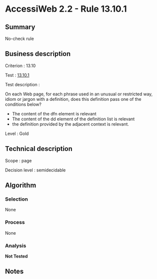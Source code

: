 # AccessiWeb 2.2 - Rule 13.10.1

## Summary

No-check rule

## Business description

Criterion : 13.10

Test : [13.10.1](http://www.accessiweb.org/index.php/accessiweb-22-english-version.html#test-13-10-1)

Test description :

On each Web page, for each phrase used in an unusual or restricted way,
idiom or jargon with a definition, does this definition pass one of the
conditions below?

-   The content of the dfn element is relevant
-   The content of the dd element of the definition list is relevant
-   the definition provided by the adjacent context is relevant.

Level : Gold

## Technical description

Scope : page

Decision level :
semidecidable

## Algorithm

### Selection

None

### Process

None

### Analysis

**Not Tested**

## Notes


